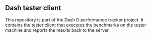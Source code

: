 Dash tester client
------------------

This repository is part of the Dash D performance tracker
project. It contains the tester client that executes the benchmarks
on the tester machine and reports the results back to the server.
